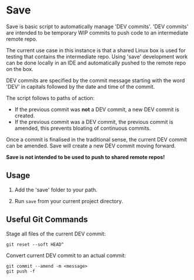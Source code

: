 # Save

Save is basic script to automatically manage 'DEV commits'. 'DEV commits' are intended to be temporary WIP commits to push code to an intermediate remote repo.

The current use case in this instance is that a shared Linux box is used for testing that contains the intermediate repo. Using 'save' development work can be done locally in an IDE and automatically pushed to the remote repo on the box. 

DEV commits are specified by the commit message starting with the word 'DEV' in capitals followed by the date and time of the commit.

The script follows to paths of action:
- If the previous commit was **not** a DEV commit, a new DEV commit is created.
- If the previous commit was a DEV commit, the previous commit is amended, this prevents bloating of continuous commits.

Once a commit is finalised in the traditional sense, the current DEV commit can be amended. Save will create a new DEV commit moving forward.

**Save is not intended to be used to push to shared remote repos!**

## Usage

1. Add the 'save' folder to your path.

2. Run `save` from your current project directory.

## Useful Git Commands

Stage all files of the current DEV commit:
```
git reset --soft HEAD^
```
    
Convert current DEV commit to an actual commit:
```
git commit --amend -m <message>
git push -f
```
